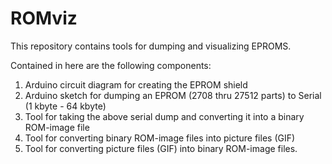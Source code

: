 ROMviz
======

This repository contains tools for dumping and visualizing EPROMS.

Contained in here are the following components:

1. Arduino circuit diagram for creating the EPROM shield
2. Arduino sketch for dumping an EPROM (2708 thru 27512 parts) to Serial (1 kbyte - 64 kbyte)
3. Tool for taking the above serial dump and converting it into a binary ROM-image file
4. Tool for converting binary ROM-image files into picture files (GIF)
5. Tool for converting picture files (GIF) into binary ROM-image files.
